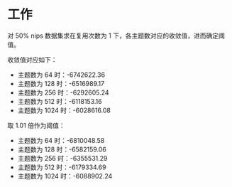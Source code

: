 # 工作

对 50% nips 数据集求在复用次数为 1 下，各主题数对应的收敛值，进而确定阈值。

收敛值对应如下：

* 主题数为 64 时：-6742622.36
* 主题数为 128 时：-6516989.17
* 主题数为 256 时：-6292605.24
* 主题数为 512 时：-6118153.16
* 主题数为 1024 时：-6028616.08

取 1.01 倍作为阈值：

* 主题数为 64 时：-6810048.58
* 主题数为 128 时：-6582159.06
* 主题数为 256 时：-6355531.29
* 主题数为 512 时：-6179334.69
* 主题数为 1024 时：-6088902.24